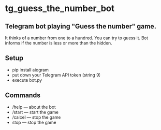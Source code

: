 # tg_guess_the_number_bot
Telegram bot playing "Guess the number" game.
---
It thinks of a number from one to a hundred. You can try to guess it. Bot informs if the number is less or more than the hidden.
## Setup
* pip install aiogram
* put down your Telegram API token (string 9)
* execute bot.py
## Commands
* /help — about the bot
* /start — start the game
* /calcel — stop the game
* stop — stop the game
